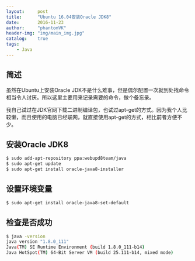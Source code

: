 ```yaml
---
layout:     post
title:      "Ubuntu 16.04安装Oracle JDK8"
date:       2016-11-23
author:     "phantomVK"
header-img: "img/main_img.jpg"
catalog:    true
tags:
    - Java
---
```


## 简述

虽然在Ubuntu上安装Oracle JDK不是什么难事，但是偶尔配置一次就到处找命令相当令人讨厌。所以这里主要用来记录需要的命令，做个备忘录。

我自己试过在JDK官网下载二进制编译包，也试过apt-get的方式。因为我个人比较懒，而且使用的电脑已经联网，就直接使用apt-get的方式，相比前者方便不少。

## 安装Oracle JDK8

```bash
$ sudo add-apt-repository ppa:webupd8team/java
$ sudo apt-get update
$ sudo apt-get install oracle-java8-installer
```

## 设置环境变量

```bash
$ sudo apt-get install oracle-java8-set-default
```

## 检查是否成功

```bash
$ java -version
java version "1.8.0_111"
Java(TM) SE Runtime Environment (build 1.8.0_111-b14)
Java HotSpot(TM) 64-Bit Server VM (build 25.111-b14, mixed mode)
```





